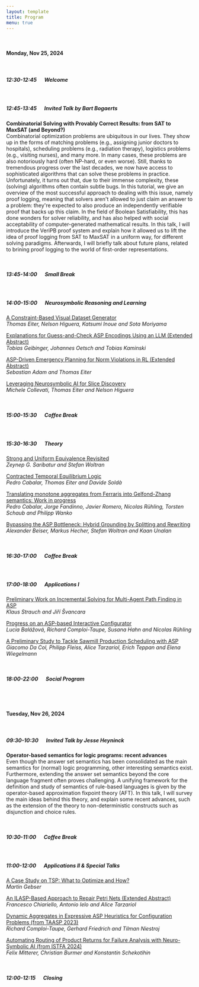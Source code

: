 ```yaml
---
layout: template
title: Program
menu: true
---
```


<br/>

#### Monday, Nov 25, 2024

<br/>

##### 12:30-12:45 &emsp; Welcome

<br/>

##### 12:45-13:45 &emsp; Invited Talk by Bart Bogaerts

**Combinatorial Solving with Provably Correct Results: from SAT to MaxSAT (and Beyond?)** \
Combinatorial optimization problems are ubiquitous in our lives. They show up in the forms of matching problems (e.g., assigning junior doctors to hospitals), scheduling problems (e.g., radiation therapy), logistics problems (e.g., visiting nurses), and many more. In many cases, these problems are also notoriously hard (often NP-hard, or even worse). Still, thanks to tremendous progress over the last decades, we now have access to sophisticated algorithms that can solve these problems in practice. Unfortunately, it turns out that, due to their immense complexity, these (solving) algorithms often contain subtle bugs. In this tutorial, we give an overview of the most successful approach to dealing with this issue, namely proof logging, meaning that solvers aren't allowed to just claim an answer to a problem: they're expected to also produce an independently verifiable proof that backs up this claim. In the field of Boolean Satisfiability, this has done wonders for solver reliability, and has also helped with social acceptability of computer-generated mathematical results. 
In this talk, I will introduce the VeriPB proof system and explain how it allowed us to lift the idea of proof logging from SAT to MaxSAT in a uniform way, for different solving paradigms. Afterwards, I will briefly talk about future plans, related to brining proof logging to the world of first-order representations. 

<br/>

##### 13:45-14:00 &emsp; Small Break

<br/>

##### 14:00-15:00 &emsp; Neurosymbolic Reasoning and Learning

[A Constraint-Based Visual Dataset Generator](/assets/paper/TAASP_2024_paper_5.pdf) \
_Thomas Eiter, Nelson Higuera, Katsumi Inoue and Sota Moriyama_

[Explanations for Guess-and-Check ASP Encodings Using an LLM (Extended Abstract)](/assets/paper/TAASP_2024_paper_9.pdf) \
_Tobias Geibinger, Johannes Oetsch and Tobias Kaminski_

[ASP-Driven Emergency Planning for Norm Violations in RL (Extended Abstract)](/assets/paper/TAASP_2024_paper_10.pdf) \
_Sebastian Adam and Thomas Eiter_

[Leveraging Neurosymbolic AI for Slice Discovery](/assets/paper/TAASP_2024_paper_15.pdf) \
_Michele Collevati, Thomas Eiter and Nelson Higuera_

<br/>

##### 15:00-15:30 &emsp; Coffee Break

<br/>

##### 15:30-16:30 &emsp; Theory

[Strong and Uniform Equivalence Revisited](/assets/paper/TAASP_2024_paper_2.pdf) \
_Zeynep G. Saribatur and Stefan Woltran_

[Contracted Temporal Equilibrium Logic](/assets/paper/TAASP_2024_paper_11.pdf) \
_Pedro Cabalar, Thomas Eiter and Davide Soldà_

[Translating monotone aggregates from Ferraris into Gelfond-Zhang semantics: Work in progress](/assets/paper/TAASP_2024_paper_4.pdf) \
_Pedro Cabalar, Jorge Fandinno, Javier Romero, Nicolas Rühling, Torsten Schaub and Philipp Wanko_

[Bypassing the ASP Bottleneck: Hybrid Grounding by Splitting and Rewriting](/assets/paper/TAASP_2024_paper_6.pdf) \
_Alexander Beiser, Markus Hecher, Stefan Woltran and Kaan Unalan_

<br/>

##### 16:30-17:00 &emsp; Coffee Break

<br/>

##### 17:00-18:00 &emsp; Applications I

[Preliminary Work on Incremental Solving for Multi-Agent Path Finding in ASP](/assets/paper/TAASP_2024_paper_13.pdf) \
_Klaus Strauch and Jiří Švancara_

<!-- A Hybrid System for Warehouse Layout Planning Based on Answer Set Programming and Conditional Expert Knowledge \
_Andre Thevapalan, Marco Wilhelm, Gabriele Kern-Isberner, Pascal Kaiser and Moritz Roidl_ -->

[Progress on an ASP-based Interactive Configurator](/assets/paper/TAASP_2024_paper_3.pdf) \
_Lucia Balážová, Richard Comploi-Taupe, Susana Hahn and Nicolas Rühling_

[A Preliminary Study to Tackle Sawmill Production Scheduling with ASP ](/assets/paper/TAASP_2024_paper_12.pdf) \
_Giacomo Da Col, Philipp Fleiss, Alice Tarzariol, Erich Teppan and Elena Wiegelmann_

<br/>

##### 18:00-22:00 &emsp; Social Program

<br/>
<br/>

#### Tuesday, Nov 26, 2024

<br/>

##### 09:30-10:30 &emsp; Invited Talk by Jesse Heyninck

**Operator-based semantics for logic programs: recent advances** \
Even though the answer set semantics has been consolidated as the main semantics for (normal) logic programming, other interesting semantics exist. Furthermore, extending the answer set semantics beyond the core language fragment often proves challenging. A unifying framework for the definition and study of semantics of rule-based languages is given by the operator-based approximation fixpoint theory (AFT). In this talk, I will survey the main ideas behind this theory, and explain some recent advances, such as the extension of the theory to non-deterministic constructs such as disjunction and choice rules.

<br/>

##### 10:30-11:00 &emsp; Coffee Break

<br/>

##### 11:00-12:00 &emsp; Applications II & Special Talks

[A Case Study on TSP: What to Optimize and How?](/assets/paper/TAASP_2024_paper_7.pdf) \
_Martin Gebser_

[An ILASP-Based Approach to Repair Petri Nets (Extended Abstract)](/assets/paper/TAASP_2024_paper_8.pdf) \
_Francesco Chiariello, Antonio Ielo and Alice Tarzariol_

[Dynamic Aggregates in Expressive ASP Heuristics for Configuration Problems (from TAASP 2023)](http://www.kr.tuwien.ac.at/events/taasp23/papers/TAASP_2023_paper_7.pdf) \
_Richard Comploi-Taupe, Gerhard Friedrich and Tilman Niestroj_

[Automating Routing of Product Returns for Failure Analysis with Neuro-Symbolic AI (from ISTFA 2024)](https://dl.asminternational.org/istfa/proceedings-pdf/ISTFA2024/84918/47/700475/istfa2024p0047.pdf) \
_Felix Mitterer, Christian Burmer and Konstantin Schekotihin_

<br/>

##### 12:00-12:15 &emsp; Closing